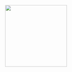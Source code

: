 <img src="https://github.com/aubin560/recruiting_agency_project/blob/main/Recruiting_Agency_Project%20(1).png" whidth = "100%" height = "200px" />
